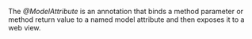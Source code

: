 The *@ModelAttribute* is an annotation that binds a method parameter or method return value to a named model attribute and then exposes it to a web view.